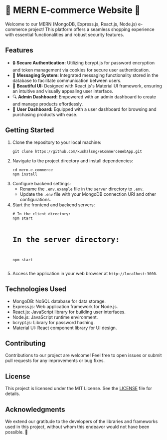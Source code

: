 <!DOCTYPE html>
<html lang="en">
<head>
    <meta charset="UTF-8">
    <meta name="viewport" content="width=device-width, initial-scale=1.0">
</head>
<body>
    <h1>🛒 MERN E-commerce Website 🚀</h1>
    <p>Welcome to our MERN (MongoDB, Express.js, React.js, Node.js) e-commerce project! This platform offers a seamless shopping experience with essential functionalities and robust security features.</p>
    <h2>Features</h2>
    <ul>
        <li>🔒 <strong>Secure Authentication:</strong> Utilizing bcrypt.js for password encryption and token management via cookies for secure user authentication.</li>
        <li>💬 <strong>Messaging System:</strong> Integrated messaging functionality stored in the database to facilitate communication between users.</li>
        <li>🎨 <strong>Beautiful UI:</strong> Designed with React.js's Material UI framework, ensuring an intuitive and visually appealing user interface.</li>
        <li>🔍 <strong>Admin Dashboard:</strong> Empowered with an admin dashboard to create and manage products effortlessly.</li>
        <li>👤 <strong>User Dashboard:</strong> Equipped with a user dashboard for browsing and purchasing products with ease.</li>
    </ul>
    <h2>Getting Started</h2>
    <ol>
        <li>Clone the repository to your local machine:</li>
        <pre><code>git clone https://github.com/kushalsng/eCommerceWebApp.git</code></pre>
        <li>Navigate to the project directory and install dependencies:</li>
        <pre><code>cd mern-e-commerce<br>npm install</code></pre>
        <li>Configure backend settings:
            <ul>
                <li>Rename the <code>.env.example</code> file in the <code>server</code> directory to <code>.env</code>.</li>
                <li>Update the <code>.env</code> file with your MongoDB connection URI and other configurations.</li>
            </ul>
        </li>
        <li>Start the frontend and backend servers:
            <pre><code># In the client directory:
npm start

# In the server directory:
npm start</code></pre>
        </li>
        <li>Access the application in your web browser at <code>http://localhost:3000</code>.</li>
    </ol>
    <h2>Technologies Used</h2>
    <ul>
        <li>MongoDB: NoSQL database for data storage.</li>
        <li>Express.js: Web application framework for Node.js.</li>
        <li>React.js: JavaScript library for building user interfaces.</li>
        <li>Node.js: JavaScript runtime environment.</li>
        <li>bcrypt.js: Library for password hashing.</li>
        <li>Material UI: React component library for UI design.</li>
    </ul>
    <h2>Contributing</h2>
    <p>Contributions to our project are welcome! Feel free to open issues or submit pull requests for any improvements or bug fixes.</p>
    <h2>License</h2>
    <p>This project is licensed under the MIT License. See the <a href="LICENSE">LICENSE</a> file for details.</p>
    <h2>Acknowledgments</h2>
    <p>We extend our gratitude to the developers of the libraries and frameworks used in this project, without whom this endeavor would not have been possible. 🙏</p>
</body>
</html>
